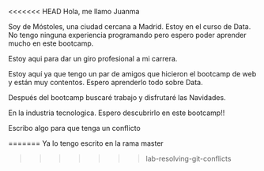 <<<<<<< HEAD
Hola, me llamo Juanma

Soy de Móstoles, una ciudad cercana a Madrid.
Estoy en el curso de Data.
No tengo ninguna experiencia programando pero espero poder aprender mucho en este bootcamp.

Estoy aqui para dar un giro profesional a mi carrera.

Estoy aquí ya que tengo un par de amigos que hicieron el bootcamp de web y están muy contentos.
Espero aprenderlo todo sobre Data.

Después del bootcamp buscaré trabajo y disfrutaré las Navidades.

En la industria tecnologica.
Espero descubrirlo en este bootcamp!!

Escribo algo para que tenga un conflicto

=======
Ya lo tengo escrito en la rama master
>>>>>>> lab-resolving-git-conflicts
